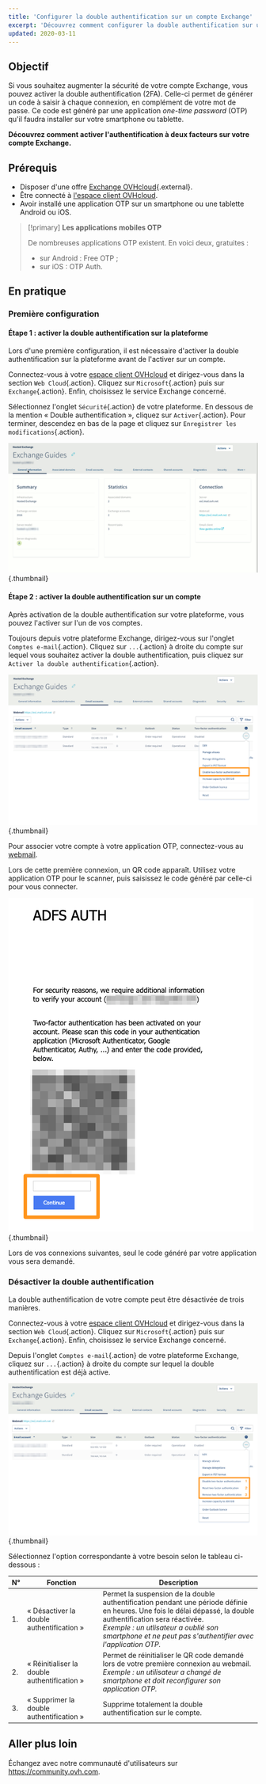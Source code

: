 ```yaml
---
title: 'Configurer la double authentification sur un compte Exchange'
excerpt: 'Découvrez comment configurer la double authentification sur un compte Exchange'
updated: 2020-03-11
---
```



## Objectif

Si vous souhaitez augmenter la sécurité de votre compte Exchange, vous pouvez activer la double authentification (2FA). Celle-ci permet de générer un code à saisir à chaque connexion, en complément de votre mot de passe. Ce code est généré par une application *one-time password* (OTP) qu'il faudra installer sur votre smartphone ou tablette.

**Découvrez comment activer l'authentification à deux facteurs sur votre compte Exchange.**

## Prérequis

- Disposer d'une offre [Exchange OVHcloud](https://www.ovhcloud.com/fr/emails/){.external}.
- Être connecté à [l'espace client OVHcloud](https://www.ovh.com/auth/?action=gotomanager&from=https://www.ovh.com/fr/&ovhSubsidiary=fr).
- Avoir installé une application OTP sur un smartphone ou une tablette Android ou iOS.

> [!primary]
>**Les applications mobiles OTP**
>
> De nombreuses applications OTP existent. En voici deux, gratuites :
> 
> - sur Android : Free OTP ;
> - sur iOS : OTP Auth.
> 

## En pratique

### Première configuration

#### Étape 1 : activer la double authentification sur la plateforme 

Lors d'une première configuration, il est nécessaire d'activer la double authentification sur la plateforme avant de l'activer sur un compte.

Connectez-vous à votre [espace client OVHcloud](https://www.ovh.com/auth/?action=gotomanager&from=https://www.ovh.com/fr/&ovhSubsidiary=fr) et dirigez-vous dans la section `Web Cloud`{.action}. Cliquez sur `Microsoft`{.action} puis sur `Exchange`{.action}. Enfin, choisissez le service Exchange concerné.

Sélectionnez l'onglet `Sécurité`{.action} de votre plateforme. En dessous de la mention « Double authentification », cliquez sur `Activer`{.action}. Pour terminer, descendez en bas de la page et cliquez sur `Enregistrer les modifications`{.action}.

![2fa-exchange](images/2fa-exchange.gif){.thumbnail}

#### Étape 2 : activer la double authentification sur un compte

Après activation de la double authentification sur votre plateforme, vous pouvez l'activer sur l'un de vos comptes.

Toujours depuis votre plateforme Exchange, dirigez-vous sur l'onglet `Comptes e-mail`{.action}. Cliquez sur `...`{.action} à droite du compte sur lequel vous souhaitez activer la double authentification, puis cliquez sur `Activer la double authentification`{.action}.

![2fa-exchange](images/2fa-exchange-01.png){.thumbnail}

Pour associer votre compte à votre application OTP, connectez-vous au [webmail](https://mail.ovh.net).

Lors de cette première connexion, un QR code apparaît. Utilisez votre application OTP pour le scanner, puis saisissez le code généré par celle-ci pour vous connecter.

![2fa-exchange](images/2fa-exchange-02.png){.thumbnail}

Lors de vos connexions suivantes, seul le code généré par votre application vous sera demandé.

### Désactiver la double authentification

La double authentification de votre compte peut être désactivée de trois manières.

Connectez-vous à votre [espace client OVHcloud](https://www.ovh.com/auth/?action=gotomanager&from=https://www.ovh.com/fr/&ovhSubsidiary=fr) et dirigez-vous dans la section `Web Cloud`{.action}. Cliquez sur `Microsoft`{.action} puis sur `Exchange`{.action}. Enfin, choisissez le service Exchange concerné.

Depuis l'onglet `Comptes e-mail`{.action} de votre plateforme Exchange, cliquez sur `...`{.action} à droite du compte sur lequel la double authentification est déjà active.

![2fa-exchange](images/2fa-exchange-04.png){.thumbnail}

Sélectionnez l'option correspondante à votre besoin selon le tableau ci-dessous :

| N° | Fonction | Description
|----------------------------------|------------------|------------------|
| 1. | « Désactiver la double authentification » | Permet la suspension de la double authentification pendant une période définie en heures. Une fois le délai dépassé, la double authentification sera réactivée. <br> *Exemple : un utlisateur a oublié son smartphone et ne peut pas s'authentifier avec l'application OTP.*   |
| 2. | « Réinitialiser la double authentification » | Permet de réinitialiser le QR code demandé lors de votre première connexion au webmail.<br> *Exemple : un utilisateur a changé de smartphone et doit reconfigurer son application OTP.* |
| 3. | « Supprimer la double authentification » | Supprime totalement la double authentification sur le compte. | 

## Aller plus loin

Échangez avec notre communauté d'utilisateurs sur <https://community.ovh.com>.
